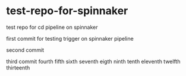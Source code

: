 # test-repo-for-spinnaker
test repo for cd pipeline on spinnaker


first commit for testing trigger on spinnaker pipeline

second commit

third commit
fourth
fifth
sixth
seventh
eigth
ninth
tenth
eleventh
twelfth
thirteenth